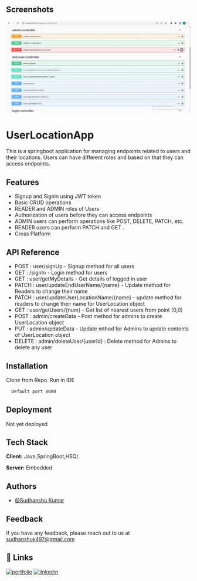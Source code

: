 
## Screenshots

![App Screenshot](https://github.com/sudhanshu432/AmbulaAssignment/blob/main/SwaggerImage.jpg)


# UserLocationApp

This is a springboot application for managing endpoints related to users and their locations. Users can have different roles and based on that they can access endpoints.


## Features

- Signup and Signin using JWT token
- Basic CRUD operations
- READER and ADMIN roles of Users
- Authorization of users before they can access endpoints
- ADMIN users can perform  operations like POST, DELETE, PATCH, etc.
- READER users can perform PATCH and GET .
- Cross Platform


## API Reference

 - POST : user/signUp  - Signup method for all users
 - GET : /signIn  - Login method for users
 - GET : user/getMyDetails  - Get details of logged in user
 - PATCH : user/updateEndUserName/{name}  - Update method for Readers to change their name 
 - PATCH : user/updateUserLocationName/{name}  - update method for readers to change their name for UserLocation object
 - GET : user/getUsers/{num}  - Get list of nearest users from point (0,0)
 - POST : admin/createData  - Post method for admins to create UserLocation object
 - PUT : admin/updateData  - Update mthod for Admins to update contents of UserLocation object
 - DELETE : admin/deleteUser/{userId} : Delete method for Admins to delete any user
## Installation

Clone from Repo. Run in IDE 

```bash
  Default port 8080
```
    
## Deployment

Not yet deployed




## Tech Stack

**Client:** Java,SpringBoot,HSQL

**Server:** Embedded

## Authors

- [@Sudhanshu Kumar](https://github.com/sudhanshu432)


## Feedback

If you have any feedback, please reach out to us at sudhanshuk497@gmail.com


## 🔗 Links
[![portfolio](https://img.shields.io/badge/my_portfolio-000?style=for-the-badge&logo=ko-fi&logoColor=white)](https://github.com/sudhanshu432)
[![linkedin](https://img.shields.io/badge/linkedin-0A66C2?style=for-the-badge&logo=linkedin&logoColor=white)](https://www.linkedin.com/in/sudhanshu-kumar432/)
